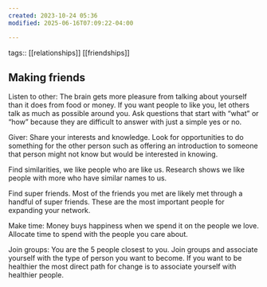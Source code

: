 ```yaml
---
created: 2023-10-24 05:36
modified: 2025-06-16T07:09:22-04:00

---
```

tags:: [[relationships]] [[friendships]]

## Making friends

Listen to other: The brain gets more pleasure from talking about yourself than it does from food or money. If you want people to like you, let others talk as much as possible around you. Ask questions that start with “what” or “how” because they are difficult to answer with just a simple yes or no.

Giver: Share your interests and knowledge. Look for opportunities to do something for the other person such as offering an introduction to someone that person might not know but would be interested in knowing.

Find similarities, we like people who are like us. Research shows we like people with more who have similar names to us.

Find super friends. Most of the friends you met are likely met through a handful of super friends. These are the most important people for expanding your network.

Make time: Money buys happiness when we spend it on the people we love. Allocate time to spend with the people you care about.

Join groups: You are the 5 people closest to you. Join groups and associate yourself with the type of person you want to become. If you want to be healthier the most direct path for change is to associate yourself with healthier people.
